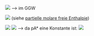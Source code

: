 ![](Pasted%20image%2020240621162514.png)
--> im GGW

![](Pasted%20image%2020240621162536.png)
(siehe [partielle molare freie Enthalpie](Partielle%20molare%20freie%20Enthalpie.md))

![](Pasted%20image%2020240621162743.png)
![](Pasted%20image%2020240621162831.png)
--> da pA* eine Konstante ist:
![](Pasted%20image%2020240621163042.png)
